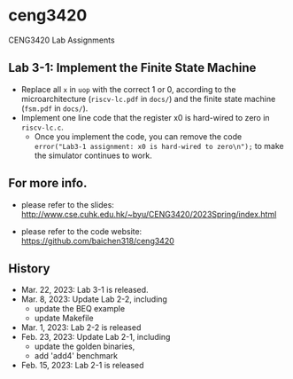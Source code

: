 # ceng3420
CENG3420 Lab Assignments

## Lab 3-1: Implement the Finite State Machine
* Replace all `x` in `uop` with the correct 1 or 0, according to the microarchitecture (`riscv-lc.pdf` in `docs/`) and the finite state machine (`fsm.pdf` in `docs/`).
* Implement one line code that the register x0 is hard-wired to zero in `riscv-lc.c`.
    - Once you implement the code, you can remove the code `error("Lab3-1 assignment: x0 is hard-wired to zero\n");` to make the simulator continues to work.

## For more info.

- please refer to the slides: http://www.cse.cuhk.edu.hk/~byu/CENG3420/2023Spring/index.html

- please refer to the code website: https://github.com/baichen318/ceng3420

## History
* Mar. 22, 2023: Lab 3-1 is released.
* Mar.  8, 2023: Update Lab 2-2, including
    - update the BEQ example
    - update Makefile
* Mar.  1, 2023: Lab 2-2 is released
* Feb. 23, 2023: Update Lab 2-1, including
    - update the golden binaries,
    - add 'add4' benchmark
* Feb. 15, 2023: Lab 2-1 is released
